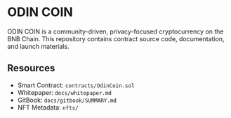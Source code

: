 # ODIN COIN

ODIN COIN is a community-driven, privacy-focused cryptocurrency on the BNB Chain.
This repository contains contract source code, documentation, and launch materials.

## Resources
- Smart Contract: `contracts/OdinCoin.sol`
- Whitepaper: `docs/whitepaper.md`
- GitBook: `docs/gitbook/SUMMARY.md`
- NFT Metadata: `nfts/`
